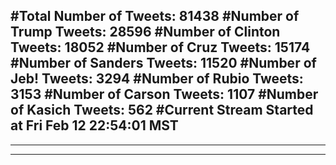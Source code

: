 #Total Number of Tweets: 81438 
#Number of Trump Tweets: 28596
#Number of Clinton Tweets: 18052
#Number of Cruz Tweets: 15174
#Number of Sanders Tweets: 11520
#Number of Jeb! Tweets: 3294
#Number of Rubio Tweets: 3153
#Number of Carson Tweets: 1107
#Number of Kasich Tweets: 562
#Current Stream Started at Fri Feb 12 22:54:01 MST
---
---
---
